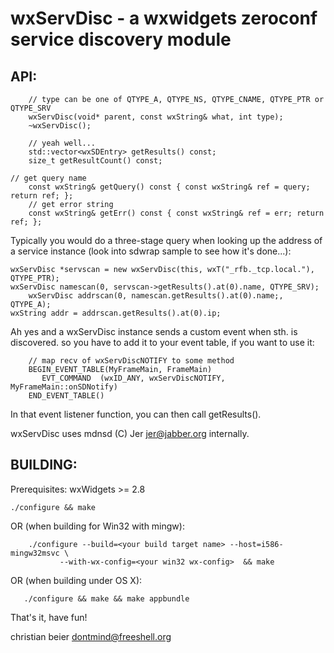 
wxServDisc - a wxwidgets zeroconf service discovery module
==========================================================

API:
---

        // type can be one of QTYPE_A, QTYPE_NS, QTYPE_CNAME, QTYPE_PTR or QTYPE_SRV  
        wxServDisc(void* parent, const wxString& what, int type);
        ~wxServDisc();
  
        // yeah well...
        std::vector<wxSDEntry> getResults() const;
        size_t getResultCount() const;

  	// get query name
        const wxString& getQuery() const { const wxString& ref = query; return ref; };
        // get error string
        const wxString& getErr() const { const wxString& ref = err; return ref; };


Typically you would do a three-stage query when looking up the address of a 
service instance (look into sdwrap sample to see how it's done...):

  	wxServDisc *servscan = new wxServDisc(this, wxT("_rfb._tcp.local."), QTYPE_PTR);
 	wxServDisc namescan(0, servscan->getResults().at(0).name, QTYPE_SRV);
        wxServDisc addrscan(0, namescan.getResults().at(0).name;, QTYPE_A);
  	wxString addr = addrscan.getResults().at(0).ip;

  
Ah yes and a wxServDisc instance sends a custom event when sth. is discovered.
so you have to add it to your event table, if you want to use it:

        // map recv of wxServDiscNOTIFY to some method
        BEGIN_EVENT_TABLE(MyFrameMain, FrameMain)
           EVT_COMMAND  (wxID_ANY, wxServDiscNOTIFY, MyFrameMain::onSDNotify)
        END_EVENT_TABLE()

In that event listener function, you can then call getResults().


wxServDisc uses mdnsd (C) Jer <jer@jabber.org> internally. 




BUILDING:
--------


Prerequisites:  wxWidgets >= 2.8

	./configure && make 
   

   OR (when building for Win32 with mingw):

        ./configure --build=<your build target name> --host=i586-mingw32msvc \
               --with-wx-config=<your win32 wx-config>  && make


   OR (when building under OS X):
       
       ./configure && make && make appbundle




That's it, have fun!

   christian beier <dontmind@freeshell.org>
 
